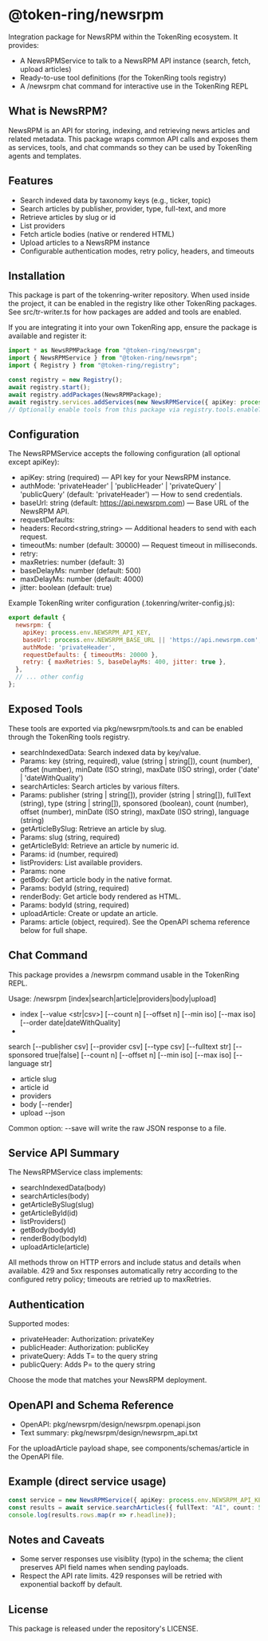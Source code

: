 # @token-ring/newsrpm

Integration package for NewsRPM within the TokenRing ecosystem. It provides:

- A NewsRPMService to talk to a NewsRPM API instance (search, fetch, upload articles)
- Ready-to-use tool definitions (for the TokenRing tools registry)
- A /newsrpm chat command for interactive use in the TokenRing REPL

## What is NewsRPM?

NewsRPM is an API for storing, indexing, and retrieving news articles and related metadata. This package wraps common
API calls and exposes them as services, tools, and chat commands so they can be used by TokenRing agents and templates.

## Features

- Search indexed data by taxonomy keys (e.g., ticker, topic)
- Search articles by publisher, provider, type, full-text, and more
- Retrieve articles by slug or id
- List providers
- Fetch article bodies (native or rendered HTML)
- Upload articles to a NewsRPM instance
- Configurable authentication modes, retry policy, headers, and timeouts

## Installation

This package is part of the tokenring-writer repository. When used inside the project, it can be enabled in the registry
like other TokenRing packages. See src/tr-writer.ts for how packages are added and tools are enabled.

If you are integrating it into your own TokenRing app, ensure the package is available and register it:

```ts
import * as NewsRPMPackage from "@token-ring/newsrpm";
import { NewsRPMService } from "@token-ring/newsrpm";
import { Registry } from "@token-ring/registry";

const registry = new Registry();
await registry.start();
await registry.addPackages(NewsRPMPackage);
await registry.services.addServices(new NewsRPMService({ apiKey: process.env.NEWSRPM_API_KEY! }));
// Optionally enable tools from this package via registry.tools.enableTools([...])
```

## Configuration

The NewsRPMService accepts the following configuration (all optional except apiKey):

- apiKey: string (required) — API key for your NewsRPM instance.
- authMode: 'privateHeader' | 'publicHeader' | 'privateQuery' | 'publicQuery' (default: 'privateHeader') — How to send
  credentials.
- baseUrl: string (default: https://api.newsrpm.com) — Base URL of the NewsRPM API.
- requestDefaults:
 - headers: Record<string,string> — Additional headers to send with each request.
 - timeoutMs: number (default: 30000) — Request timeout in milliseconds.
- retry:
 - maxRetries: number (default: 3)
 - baseDelayMs: number (default: 500)
 - maxDelayMs: number (default: 4000)
 - jitter: boolean (default: true)

Example TokenRing writer configuration (.tokenring/writer-config.js):

```js
export default {
  newsrpm: {
    apiKey: process.env.NEWSRPM_API_KEY,
    baseUrl: process.env.NEWSRPM_BASE_URL || 'https://api.newsrpm.com',
    authMode: 'privateHeader',
    requestDefaults: { timeoutMs: 20000 },
    retry: { maxRetries: 5, baseDelayMs: 400, jitter: true },
  },
  // ... other config
};
```

## Exposed Tools

These tools are exported via pkg/newsrpm/tools.ts and can be enabled through the TokenRing tools registry.

- searchIndexedData: Search indexed data by key/value.
 - Params: key (string, required), value (string | string[]), count (number), offset (number), minDate (ISO string),
   maxDate (ISO string), order ('date' | 'dateWithQuality')
- searchArticles: Search articles by various filters.
 - Params: publisher (string | string[]), provider (string | string[]), fullText (string), type (string | string[]),
   sponsored (boolean), count (number), offset (number), minDate (ISO string), maxDate (ISO string), language (string)
- getArticleBySlug: Retrieve an article by slug.
 - Params: slug (string, required)
- getArticleById: Retrieve an article by numeric id.
 - Params: id (number, required)
- listProviders: List available providers.
 - Params: none
- getBody: Get article body in the native format.
 - Params: bodyId (string, required)
- renderBody: Get article body rendered as HTML.
 - Params: bodyId (string, required)
- uploadArticle: Create or update an article.
 - Params: article (object, required). See the OpenAPI schema reference below for full shape.

## Chat Command

This package provides a /newsrpm command usable in the TokenRing REPL.

Usage: /newsrpm [index|search|article|providers|body|upload]

- index <key> [--value <str|csv>] [--count n] [--offset n] [--min iso] [--max iso] [--order date|dateWithQuality]
-
search [--publisher csv] [--provider csv] [--type csv] [--fulltext str] [--sponsored true|false] [--count n] [--offset n] [--min iso] [--max iso] [--language str]
- article slug <slug>
- article id <id>
- providers
- body <bodyId> [--render]
- upload --json <path>

Common option: --save <path> will write the raw JSON response to a file.

## Service API Summary

The NewsRPMService class implements:

- searchIndexedData(body)
- searchArticles(body)
- getArticleBySlug(slug)
- getArticleById(id)
- listProviders()
- getBody(bodyId)
- renderBody(bodyId)
- uploadArticle(article)

All methods throw on HTTP errors and include status and details when available. 429 and 5xx responses automatically
retry according to the configured retry policy; timeouts are retried up to maxRetries.

## Authentication

Supported modes:

- privateHeader: Authorization: privateKey <apiKey>
- publicHeader: Authorization: publicKey <apiKey>
- privateQuery: Adds T=<apiKey> to the query string
- publicQuery: Adds P=<apiKey> to the query string

Choose the mode that matches your NewsRPM deployment.

## OpenAPI and Schema Reference

- OpenAPI: pkg/newsrpm/design/newsrpm.openapi.json
- Text summary: pkg/newsrpm/design/newsrpm_api.txt

For the uploadArticle payload shape, see components/schemas/article in the OpenAPI file.

## Example (direct service usage)

```ts
const service = new NewsRPMService({ apiKey: process.env.NEWSRPM_API_KEY! });
const results = await service.searchArticles({ fullText: "AI", count: 5 });
console.log(results.rows.map(r => r.headline));
```

## Notes and Caveats

- Some server responses use visiblity (typo) in the schema; the client preserves API field names when sending payloads.
- Respect the API rate limits. 429 responses will be retried with exponential backoff by default.

## License

This package is released under the repository's LICENSE.
